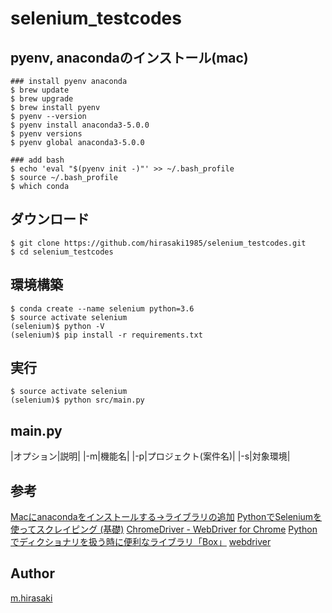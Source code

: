 selenium_testcodes
====

## pyenv, anacondaのインストール(mac) 
```
### install pyenv anaconda
$ brew update
$ brew upgrade
$ brew install pyenv
$ pyenv --version
$ pyenv install anaconda3-5.0.0
$ pyenv versions
$ pyenv global anaconda3-5.0.0

### add bash
$ echo 'eval "$(pyenv init -)"' >> ~/.bash_profile
$ source ~/.bash_profile
$ which conda
```

## ダウンロード
```
$ git clone https://github.com/hirasaki1985/selenium_testcodes.git
$ cd selenium_testcodes
```

## 環境構築
```
$ conda create --name selenium python=3.6
$ source activate selenium
(selenium)$ python -V
(selenium)$ pip install -r requirements.txt
```

## 実行
```
$ source activate selenium
(selenium)$ python src/main.py
```

## main.py
|オプション|説明|
|-m|機能名|
|-p|プロジェクト(案件名)|
|-s|対象環境|


## 参考
[Macにanacondaをインストールする→ライブラリの追加](https://qiita.com/berry-clione/items/24fb5d97e4c458c0fc28)
[PythonでSeleniumを使ってスクレイピング (基礎)](https://qiita.com/kinpira/items/383b0fbee6bf229ea03d)
[ChromeDriver - WebDriver for Chrome](https://sites.google.com/a/chromium.org/chromedriver/home)
[Pythonでディクショナリを扱う時に便利なライブラリ「Box」](http://co.bsnws.net/article/246)
[webdriver](http://www.seleniumhq.org/projects/webdriver/)

## Author

[m.hirasaki](https://github.com/hirasaki1985)
